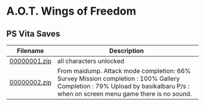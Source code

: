 # A.O.T. Wings of Freedom

## PS Vita Saves

| Filename | Description |
|----------|-------------|
| [00000001.zip](00000001.zip) | all characters unlocked  |
| [00000002.zip](00000002.zip) | From maidump.  Attack mode completion: 66% Survey Mission completion : 100% Gallery Completion : 79%  Upload by basikalbaru P/s : when on screen menu game there is no sound.  |
